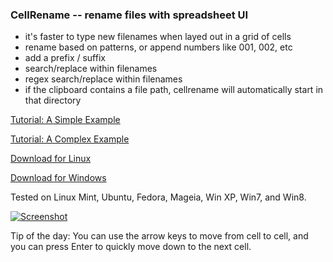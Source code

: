 

### CellRename -- rename files with spreadsheet UI

* it's faster to type new filenames when layed out in a grid of cells
* rename based on patterns, or append numbers like 001, 002, etc
* add a prefix / suffix
* search/replace within filenames
* regex search/replace within filenames
* if the clipboard contains a file path, cellrename will automatically start in that directory

[Tutorial: A Simple Example](https://moltenform.com/page/cellrename/doc/simple.html)

[Tutorial: A Complex Example](https://moltenform.com/page/cellrename/doc/complex.html)

[Download for Linux](https://moltenform.com/page/cellrename/doc/dloadlinux.html)

[Download for Windows](https://moltenform.com/page/cellrename/doc/dloadwin.html)

Tested on Linux Mint, Ubuntu, Fedora, Mageia, Win XP, Win7, and Win8.

<a href="#">![Screenshot](https://moltenform.com/page/cellrename/doc/imgcomplex/example003.png)</a>

Tip of the day: You can use the arrow keys to move from cell to cell, and you can press Enter to quickly move down to the next cell.
